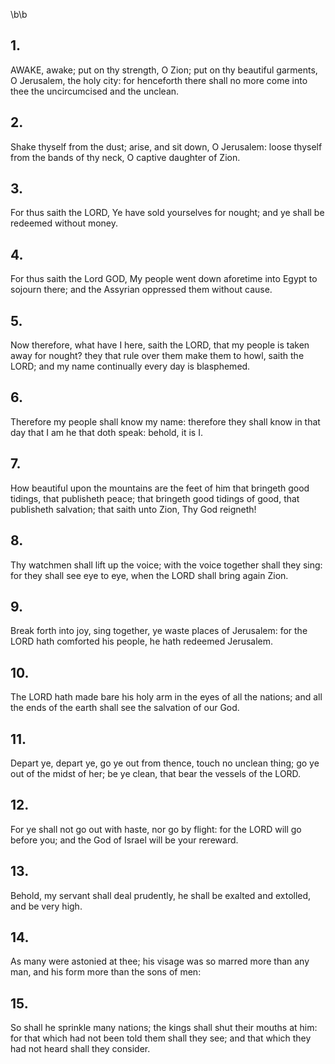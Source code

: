 \b\b
## 1.
AWAKE, awake; put on thy strength, O Zion; put on thy beautiful garments, O Jerusalem, the holy city: for henceforth there shall no more come into thee the uncircumcised and the unclean.
## 2.
Shake thyself from the dust; arise, and sit down, O Jerusalem: loose thyself from the bands of thy neck, O captive daughter of Zion.
## 3.
For thus saith the LORD, Ye have sold yourselves for nought; and ye shall be redeemed without money.
## 4.
For thus saith the Lord GOD, My people went down aforetime into Egypt to sojourn there; and the Assyrian oppressed them without cause.
## 5.
Now therefore, what have I here, saith the LORD, that my people is taken away for nought?  they that rule over them make them to howl, saith the LORD; and my name continually every day is blasphemed.
## 6.
Therefore my people shall know my name: therefore they shall know in that day that I am he that doth speak: behold, it is I.
## 7.
How beautiful upon the mountains are the feet of him that bringeth good tidings, that publisheth peace; that bringeth good tidings of good, that publisheth salvation; that saith unto Zion, Thy God reigneth!
## 8.
Thy watchmen shall lift up the voice; with the voice together shall they sing: for they shall see eye to eye, when the LORD shall bring again Zion.
## 9.
Break forth into joy, sing together, ye waste places of Jerusalem: for the LORD hath comforted his people, he hath redeemed Jerusalem.
## 10.
The LORD hath made bare his holy arm in the eyes of all the nations; and all the ends of the earth shall see the salvation of our God.
## 11.
Depart ye, depart ye, go ye out from thence, touch no unclean thing; go ye out of the midst of her; be ye clean, that bear the vessels of the LORD.
## 12.
For ye shall not go out with haste, nor go by flight: for the LORD will go before you; and the God of Israel will be your rereward.
## 13.
Behold, my servant shall deal prudently, he shall be exalted and extolled, and be very high.
## 14.
As many were astonied at thee; his visage was so marred more than any man, and his form more than the sons of men:
## 15.
So shall he sprinkle many nations; the kings shall shut their mouths at him: for that which had not been told them shall they see; and that which they had not heard shall they consider.
